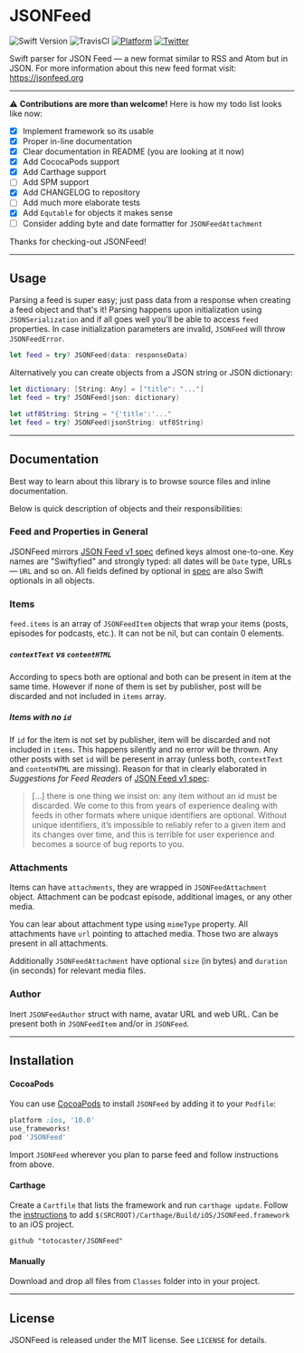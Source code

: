 # JSONFeed

![Swift Version](https://img.shields.io/badge/swift-3.0-orange.svg?style=flat)
![TravisCI](https://api.travis-ci.org/totocaster/JSONFeed.svg?branch=master)
[![Platform](https://img.shields.io/cocoapods/p/JSONFeed.svg?style=flat)](http://cocoapods.org/pods/JSONFeed)
[![Twitter](https://img.shields.io/badge/twitter-@totocaster-blue.svg)](http://twitter.com/totocaster)

Swift parser for JSON Feed — a new format similar to RSS and Atom but in JSON. For more information about this new feed format visit: https://jsonfeed.org

---

⚠️ **Contributions are more than welcome!** Here is how my todo list looks like now:

- [x] Implement framework so its usable
- [x] Proper in-line documentation
- [x] Clear documentation in README (you are looking at it now)
- [x] Add CococaPods support
- [x] Add Carthage support
- [ ] Add SPM support
- [x] Add CHANGELOG to repository
- [ ] Add much more elaborate tests
- [x] Add `Equtable` for objects it makes sense
- [ ] Consider adding byte and date formatter for `JSONFeedAttachment`

Thanks for checking-out JSONFeed!

---

## Usage

Parsing a feed is super easy; just pass data from a response when creating a feed object and that's it! Parsing happens upon initialization using `JSONSerialization` and if all goes well you'll be able to access `feed` properties. In case initialization parameters are invalid, `JSONFeed` will throw `JSONFeedError`.

```swift
let feed = try? JSONFeed(data: responseData)
```

Alternatively you can create objects from a JSON string or JSON dictionary:

```swift
let dictionary: [String: Any] = ["title": "..."]
let feed = try? JSONFeed(json: dictionary)
```

```swift
let utf8String: String = "{'title':'..."
let feed = try? JSONFeed(jsonString: utf8String)
```
---

## Documentation

Best way to learn about this library is to browse source files and inline documentation. 

Below is quick description of objects and their responsibilities:

### Feed and Properties in General 

JSONFeed mirrors [JSON Feed v1 spec][v1] defined keys almost one-to-one. Key names are "Swiftyfied" and strongly typed: all dates will be `Date` type, URLs — `URL` and so on. All fields defined by optional in [spec][v1] are also Swift optionals in all objects.

### Items

`feed.items` is an array of `JSONFeedItem` objects that wrap your items (posts, episodes for podcasts, etc.). It can not be nil, but can contain 0 elements.

##### `contextText` vs `contentHTML` 

According to specs both are optional and both can be present in item at the same time. However if none of them is set by publisher, post will be discarded and not included in `items` array.
 
##### Items with no `id`

If `id` for the item is not set by publisher, item will be discarded and not included in `items`. This happens silently and no error will be thrown. Any other posts with set `id` will be peresent in array (unless both, `contextText` and `contentHTML` are missing). Reason for that in clearly elaborated in _Suggestions for Feed Readers_ of [JSON Feed v1 spec][v1]:

> [...] there is one thing we insist on: any item without an id must be discarded. We come to this from years of experience dealing with feeds in other formats where unique identifiers are optional. Without unique identifiers, it’s impossible to reliably refer to a given item and its changes over time, and this is terrible for user experience and becomes a source of bug reports to you. 


### Attachments

Items can have `attachments`, they are wrapped in `JSONFeedAttachment` object. Attachment can be podcast episode, additional images, or any other media.

You can lear about attachment type using `mimeType` property. All attachments have `url` pointing to attached media. Those two are always present in all attachments.

Additionally `JSONFeedAttachment` have optional `size` (in bytes) and `duration` (in seconds) for relevant media files.

### Author

Inert `JSONFeedAuthor` struct with name, avatar URL and web URL. Can be present both in `JSONFeedItem` and/or in `JSONFeed`.

---

## Installation

#### CocoaPods
You can use [CocoaPods](http://cocoapods.org/) to install `JSONFeed` by adding it to your `Podfile`:

```ruby
platform :ios, '10.0'
use_frameworks!
pod 'JSONFeed'
```

Import `JSONFeed` wherever you plan to parse feed and follow instructions from above.


#### Carthage
Create a `Cartfile` that lists the framework and run `carthage update`. Follow the [instructions](https://github.com/Carthage/Carthage#if-youre-building-for-ios) to add `$(SRCROOT)/Carthage/Build/iOS/JSONFeed.framework` to an iOS project.

```
github "totocaster/JSONFeed"
```

#### Manually
Download and drop all files from ```Classes``` folder into in your project.

---

## License

JSONFeed is released under the MIT license. See ``LICENSE`` for details.

[v1]: https://jsonfeed.org/version/1
